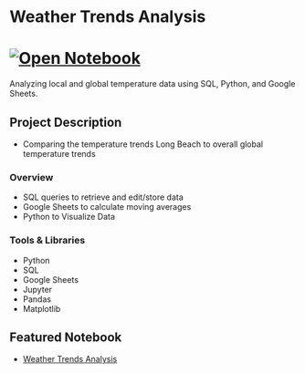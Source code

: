 # Weather Trends Analysis
# [![Open Notebook](https://img.shields.io/badge/Jupyter-Open_Notebook-blue?logo=Jupyter)](https://dpghazi.github.io/projects/weather-trends-analysis.html)
Analyzing local and global temperature data using SQL, Python, and Google Sheets.

## Project Description
- Comparing the temperature trends Long Beach to overall global temperature trends

### Overview
  - SQL queries to retrieve and edit/store data
  - Google Sheets to calculate moving averages
  - Python to Visualize Data 

### Tools & Libraries
* Python
* SQL
* Google Sheets
* Jupyter
* Pandas
* Matplotlib

## Featured Notebook
* [Weather Trends Analysis](https://dpghazi.github.io/projects/weather-trends-analysis.html)

